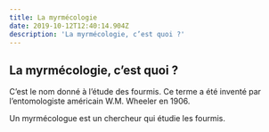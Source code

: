 ```yaml
---
title: La myrmécologie
date: 2019-10-12T12:40:14.904Z
description: 'La myrmécologie, c’est quoi ?'
---
```

## La myrmécologie, c’est quoi ?

C’est le nom donné à l’étude des fourmis. Ce terme a été inventé par l’entomologiste américain W.M. Wheeler en 1906.

Un myrmécologue est un chercheur qui étudie les fourmis.
